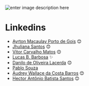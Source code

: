 
![enter image description here](https://uploads-ssl.webflow.com/62235d098ddf9185c2d74422/622c0e0746587f694e5361b5_Driven_pink.png)

# Linkedins

- [Ayrton Macaulay Porto de Gois](https://www.linkedin.com/in/ayrton-porto/) :blush:
- [Jhuliana Santos](https://www.linkedin.com/in/jhuzinha/) :blush:
- [Vitor Carvalho Matos](https://www.linkedin.com/in/vitor-carvalho-matos-6345a3234/) :blush:
- [Lucas B. Barbosa](https://www.linkedin.com/in/lucas-b-barbosa-12a157216/) :sparkles:
- [Danilo de Oliveira Lacerda](https://www.linkedin.com/in/daniloolacerda/) 😊
- [Pablo Souza](https://www.linkedin.com/in/pablo-souza-641a9a225/)
- [Audrey Wallace da Costa Barros](https://www.linkedin.com/in/audrey-wallace-da-costa-barros-160674184/) :blush:
- [Hector Antônio Batista Santos](https://www.linkedin.com/in/hectorsantos/) :blush:


